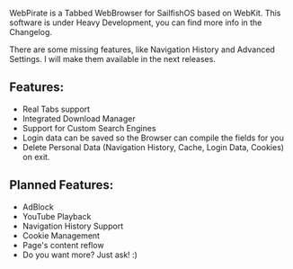 WebPirate is a Tabbed WebBrowser for SailfishOS based on WebKit.
This software is under Heavy Development, you can find more info in the Changelog.

There are some missing features, like Navigation History and Advanced Settings.
I will make them available in the next releases.

Features:
-----
- Real Tabs support
- Integrated Download Manager
- Support for Custom Search Engines
- Login data can be saved so the Browser can compile the fields for you
- Delete Personal Data (Navigation History, Cache, Login Data, Cookies) on exit.

Planned Features:
-----
- AdBlock
- YouTube Playback
- Navigation History Support
- Cookie Management
- Page's content reflow
- Do you want more? Just ask! :)